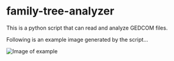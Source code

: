 # family-tree-analyzer

This is a python script that can read and analyze GEDCOM files.

Following is an example image generated by the script...

![Image of example](https://github.com/spencerparkin/example.png)